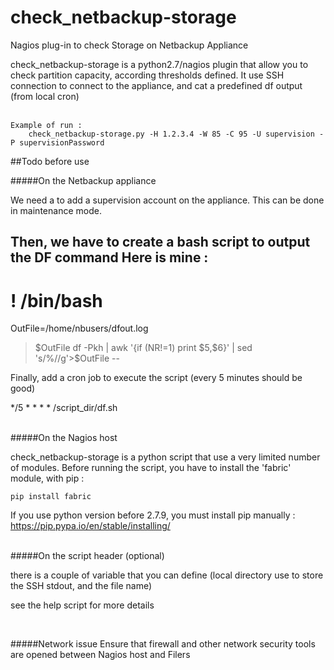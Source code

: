# check_netbackup-storage
Nagios plug-in to check Storage on Netbackup Appliance

check_netbackup-storage is a python2.7/nagios plugin that allow you to check partition capacity, according thresholds defined.
It use SSH connection to connect to the appliance, and cat a predefined df output (from local cron)
<br><br>

    Example of run : 
        check_netbackup-storage.py -H 1.2.3.4 -W 85 -C 95 -U supervision -P supervisionPassword


##Todo before use

#####On the Netbackup appliance

We need a to add a supervision account on the appliance.
This can be done in maintenance mode.

Then, we have to create a bash script to output the DF command
Here is mine :
--
# ! /bin/bash
OutFile=/home/nbusers/dfout.log
>$OutFile
df -Pkh | awk '{if (NR!=1) print $5,$6}' | sed 's/%//g'>$OutFile
--

Finally, add a cron job to execute the script (every 5 minutes should be good) 

  */5 * * * * /script_dir/df.sh

<br>
#####On the Nagios host

check_netbackup-storage is a python script that use a very limited number of modules.
Before running the script, you have to install the 'fabric' module, with pip :

    pip install fabric
  
If you use python version before 2.7.9, you must install pip manually :
    https://pip.pypa.io/en/stable/installing/
  
  
<br>  
#####On the script header (optional)

there is a couple of variable that you can define (local directory use to store the SSH stdout, and the file name) 

see the help script for more details

<br>

#####Network issue
Ensure that firewall and other network security tools are opened between Nagios host and Filers
